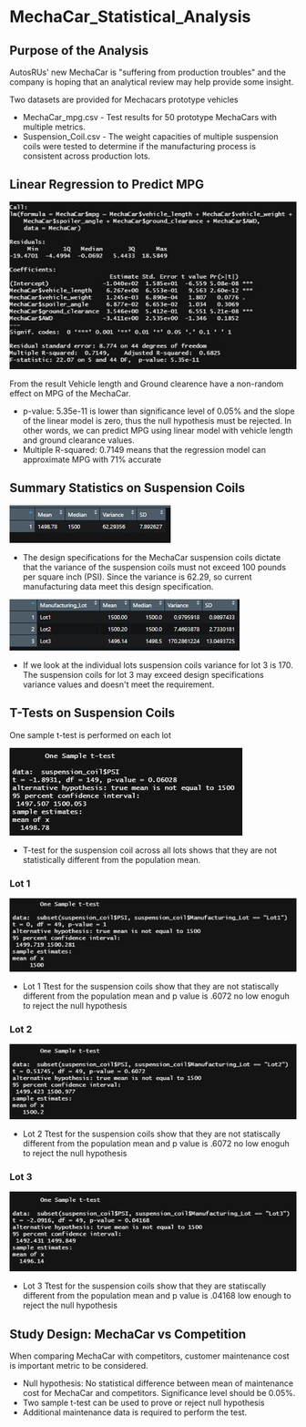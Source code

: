 # MechaCar_Statistical_Analysis


## Purpose of the Analysis
AutosRUs' new MechaCar is "suffering from production troubles" and the company is hoping that an analytical review may help provide some insight. 

Two datasets are provided for Mechacars prototype vehicles
 - MechaCar_mpg.csv - Test results for 50 prototype MechaCars with multiple metrics.
 - Suspension_Coil.csv -  The weight capacities of multiple suspension coils were tested to determine if the manufacturing process is consistent across production lots.

## Linear Regression to Predict MPG


![image](https://github.com/11nithin/MechaCar_Statistical_Analysis/blob/main/Resources/Linear%20regression%20summary.JPG)


From the result Vehicle length and Ground clearence have a non-random effect on MPG of the MechaCar. 
- p-value: 5.35e-11 is lower than significance level of 0.05%  and the slope of the linear model is zero, thus the null hypothesis must be rejected.  In other words, we can predict MPG using linear model with vehicle length and ground clearance values.
- Multiple R-squared: 0.7149 means that the regression model can approximate MPG with 71% accurate

## Summary Statistics on Suspension Coils

![image](https://github.com/11nithin/MechaCar_Statistical_Analysis/blob/main/Resources/Total_Summary.JPG)

- The design specifications for the MechaCar suspension coils dictate that the variance of the suspension coils must not exceed 100 pounds per square inch (PSI). Since the variance is 62.29, so current manufacturing data meet this design specification.

![image](https://github.com/11nithin/MechaCar_Statistical_Analysis/blob/main/Resources/Lot_Summary.JPG)

- If we look at the individual lots suspension coils variance for lot 3 is 170. The suspension coils for lot 3 may exceed design specifications variance values and doesn't meet the requirement.


## T-Tests on Suspension Coils

One sample t-test is performed on each lot 

![one](https://github.com/11nithin/MechaCar_Statistical_Analysis/blob/main/Resources/One%20sample%20ttest.JPG)
- T-test for the suspension coil across all lots shows that they are not statistically different from the population mean.

### Lot 1
![1](https://github.com/11nithin/MechaCar_Statistical_Analysis/blob/main/Resources/Lot1_one%20sample%20t%20test.JPG)
- Lot 1 Ttest for the suspension coils show that they are not statiscally different from the population mean and p value is .6072 no low enoguh to reject the null hypothesis

### Lot 2
![2](https://github.com/11nithin/MechaCar_Statistical_Analysis/blob/main/Resources/Lot2_one%20sample%20ttest.JPG)
- Lot 2 Ttest for the suspension coils show that they are not statiscally different from the population mean and p value is .6072 no low enoguh to reject the null hypothesis

### Lot 3
![3](https://github.com/11nithin/MechaCar_Statistical_Analysis/blob/main/Resources/lot3_one%20sample%20ttest.JPG)
- Lot 3 Ttest for the suspension coils show that they are statiscally different from the population mean and p value is .04168 low enough to reject the null hypothesis

## Study Design: MechaCar vs Competition
 When comparing MechaCar with competitors, customer maintenance cost is important metric to be considered. 

- Null hypothesis: No statistical difference between mean of maintenance cost for MechaCar and competitors. Significance level should be 0.05%.
- Two sample t-test can be used to prove or reject null hypothesis
- Additional maintenance data is required to perform the test.




